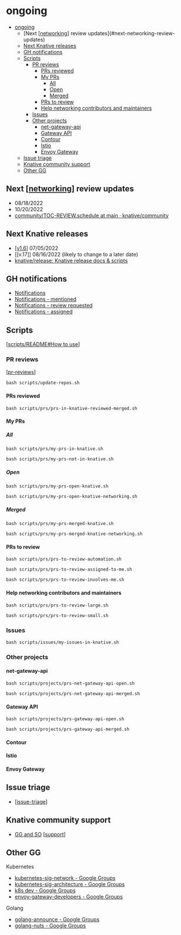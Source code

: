# ongoing

- [ongoing](#ongoing)
  - [Next [[networking]] review updates](#next-networking-review-updates)
  - [Next Knative releases](#next-knative-releases)
  - [GH notifications](#gh-notifications)
  - [Scripts](#scripts)
    - [PR reviews](#pr-reviews)
      - [PRs reviewed](#prs-reviewed)
      - [My PRs](#my-prs)
        - [All](#all)
        - [Open](#open)
        - [Merged](#merged)
      - [PRs to review](#prs-to-review)
      - [Help networking contributors and maintainers](#help-networking-contributors-and-maintainers)
    - [Issues](#issues)
    - [Other projects](#other-projects)
      - [net-gateway-api](#net-gateway-api)
      - [Gateway API](#gateway-api)
      - [Contour](#contour)
      - [Istio](#istio)
      - [Envoy Gateway](#envoy-gateway)
  - [Issue triage](#issue-triage)
  - [Knative community support](#knative-community-support)
  - [Other GG](#other-gg)

## Next [[networking]] review updates
- 08/18/2022
- 10/20/2022
- [community/TOC-REVIEW.schedule at main · knative/community](https://github.com/knative/community/blob/main/mechanics/TOC-REVIEW.schedule)
## Next Knative releases
- [[v1.6]] 07/05/2022
- [[v.17]] 08/16/2022 (likely to change to a later date)
- [knative/release: Knative release docs & scripts](https://github.com/knative/release#release-schedule)

## GH notifications
- [Notifications](https://github.com/notifications?query=is%3Aunread)
- [Notifications - mentioned](https://github.com/notifications?query=reason%3Amention)
- [Notifications - review requested](https://github.com/notifications?query=reason%3Areview-requested)
- [Notifications - assigned](https://github.com/notifications?query=reason%3Aassign)

## Scripts
[[scripts/README#How to use]]
### PR reviews
[[pr-reviews]]
```
bash scripts/update-repos.sh
```
#### PRs reviewed
```
bash scripts/prs/prs-in-knative-reviewed-merged.sh
```

#### My PRs
##### All
```
bash scripts/prs/my-prs-in-knative.sh
```
```
bash scripts/prs/my-prs-not-in-knative.sh
```

##### Open
```
bash scripts/prs/my-prs-open-knative.sh
```
```
bash scripts/prs/my-prs-open-knative-networking.sh
```

##### Merged
```
bash scripts/prs/my-prs-merged-knative.sh
```
```
bash scripts/prs/my-prs-merged-knative-networking.sh
```

#### PRs to review
```
bash scripts/prs/prs-to-review-automation.sh
```
```
bash scripts/prs/prs-to-review-assigned-to-me.sh
```
```
bash scripts/prs/prs-to-review-involves-me.sh
```
#### Help networking contributors and maintainers
```
bash scripts/prs/prs-to-review-large.sh
```
```
bash scripts/prs/prs-to-review-small.sh
```

### Issues
```
bash scripts/issues/my-issues-in-knative.sh
```

### Other projects
#### net-gateway-api
```
bash scripts/projects/prs-net-gateway-api-open.sh
```
```
bash scripts/projects/prs-net-gateway-api-merged.sh
```
#### Gateway API
```
bash scripts/projects/prs-gateway-api-open.sh
```
```
bash scripts/projects/prs-gateway-api-merged.sh
```

#### Contour

#### Istio

#### Envoy Gateway

## Issue triage
- [[issue-triage]]

## Knative community support
- [GG and SO](https://raindrop.io/carlisia/community-support-24917036) [[support]]

## Other GG
Kubernetes
- [kubernetes-sig-network - Google Groups](https://groups.google.com/g/kubernetes-sig-network)
- [kubernetes-sig-architecture - Google Groups](https://groups.google.com/g/kubernetes-sig-architecture)
- [k8s dev - Google Groups](https://groups.google.com/a/kubernetes.io/g/dev)
- [envoy-gateway-developers - Google Groups](https://groups.google.com/g/envoy-gateway-developers)

Golang
- [golang-announce - Google Groups](https://groups.google.com/g/golang-announce)
- [golang-nuts - Google Groups](https://groups.google.com/g/golang-nuts)

[//begin]: # "Autogenerated link references for markdown compatibility"
[networking]: networking.md "networking"
[v1.6]: ../contributions/v1.6.md "v1.6"
[scripts/README#How to use]: ../scripts/README.md "scripts"
[pr-reviews]: ../contributions/pr-reviews.md "pr reviews"
[issue-triage]: ../contributions/issue-triage.md "issue triage"
[support]: support.md "support"
[//end]: # "Autogenerated link references"
